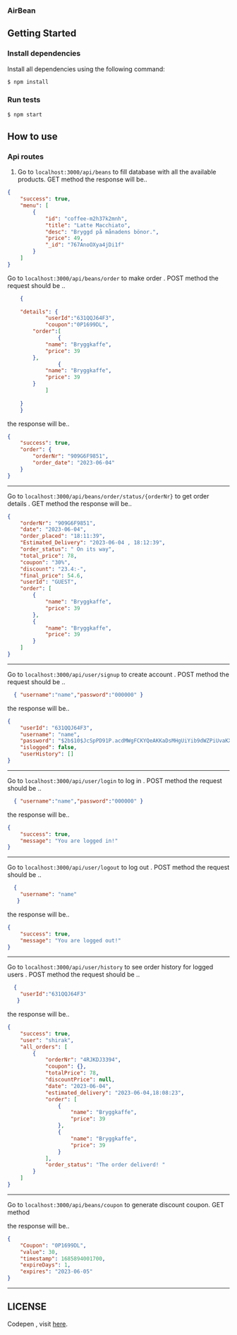 ### AirBean


## Getting Started


### Install dependencies
Install all dependencies using the following command:
```bash
$ npm install
```

### Run tests
```bash
$ npm start
```

## How to use

### Api routes
1. Go to `localhost:3000/api/beans` to fill database with all the available products. 
GET method 
the response will be.. 
```JSON
{
	"success": true,
	"menu": [
		{
			"id": "coffee-m2h37k2mnh",
			"title": "Latte Macchiato",
			"desc": "Bryggd på månadens bönor.",
			"price": 49,
			"_id": "767AnoOXya4jDi1f"
		}
	]
}
```
Go to `localhost:3000/api/beans/order` to make order . 
POST method 
the request should be .. 
```JSON
    {
        
    "details": {
            "userId":"631QQJ64F3",
            "coupon":"0P1699DL",
        "order":[
                {
            "name": "Bryggkaffe",
            "price": 39
        },
                {
            "name": "Bryggkaffe",
            "price": 39
        }
            ]
                
    }
    }
```

the response will be.. 
```JSON
{
	"success": true,
	"order": {
		"orderNr": "909G6F9851",
		"order_date": "2023-06-04"
	}
}
```

------ 

Go to `localhost:3000/api/beans/order/status/{orderNr}` to get order details  . 
GET method 
the response will be.. 
```JSON
{
	"orderNr": "909G6F9851",
	"date": "2023-06-04",
	"order_placed": "18:11:39",
	"Estimated_Delivery": "2023-06-04 , 18:12:39",
	"order_status": " On its way",
	"total_price": 78,
	"coupon": "30%",
	"discount": "23.4:-",
	"final_price": 54.6,
	"userId": "GUEST",
	"order": [
		{
			"name": "Bryggkaffe",
			"price": 39
		},
		{
			"name": "Bryggkaffe",
			"price": 39
		}
	]
}
```

------ 

Go to `localhost:3000/api/user/signup` to create account  . 
POST method 
the request should be .. 
```JSON
  { "username":"name","password":"000000" }
```
the response will be.. 
```JSON
{
	"userId": "631QQJ64F3",
	"username": "name",
	"password": "$2b$10$JcSpPD91P.acdMWgFCKYQeAKKaDsMHgUiYib9dWZPiUvaKXAbikGC",
	"islogged": false,
	"userHistory": []
}
```

------ 
Go to `localhost:3000/api/user/login` to log in  . 
POST method 
the request should be .. 
```JSON
  { "username":"name","password":"000000" }
```
the response will be.. 
```JSON
{
	"success": true,
	"message": "You are logged in!"
}
```

------ 
Go to `localhost:3000/api/user/logout` to log out   . 
POST method 
the request should be .. 
```JSON
  {
	"username": "name"
   }
```
the response will be.. 
```JSON
{
	"success": true,
	"message": "You are logged out!"
}
```

------ 
Go to `localhost:3000/api/user/history` to see order history for logged users   . 
POST method 
the request should be .. 
```JSON
  {
	"userId":"631QQJ64F3"
   }
```
the response will be.. 
```JSON
{
	"success": true,
	"user": "shirak",
	"all_orders": [
		{
			"orderNr": "4RJKDJ3394",
			"coupon": {},
			"totalPrice": 78,
			"discountPrice": null,
			"date": "2023-06-04",
			"estimated_delivery": "2023-06-04,18:08:23",
			"order": [
				{
					"name": "Bryggkaffe",
					"price": 39
				},
				{
					"name": "Bryggkaffe",
					"price": 39
				}
			],
			"order_status": "The order deliverd! "
		}
	]
}
```

------ 
Go to `localhost:3000/api/beans/coupon` to generate discount coupon. 
GET method 

the response will be.. 
```JSON
{
	"Coupon": "0P1699DL",
	"value": 30,
	"timestamp": 1685894001700,
	"expireDays": 1,
	"expires": "2023-06-05"
}
```

------ 


## LICENSE
Codepen , visit [here](https://codepen.io/shirakserop).

  